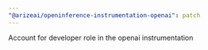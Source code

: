 ```yaml
---
"@arizeai/openinference-instrumentation-openai": patch
---
```


Account for developer role in the openai instrumentation
